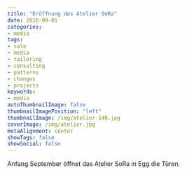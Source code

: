 ```yaml
---
title: "Eröffnung des Atelier SoRa"
date: 2016-09-01
categories:
- media
tags:
- sale
- media
- tailoring
- consulting
- patterns
- changes
- projects
keywords:
- media
autoThumbnailImage: false
thumbnailImagePosition: "left"
thumbnailImage: /img/atelier-140.jpg
coverImage: /img/atelier.jpg
metaAlignment: center
showTags: false
showSocial: false
---
```

Anfang September öffnet das Atelier SoRa in Egg die Türen.
